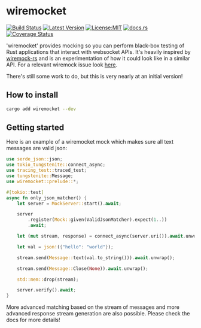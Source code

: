 # wiremocket

[![Build Status](https://github.com/xd009642/wiremocket/workflows/Build/badge.svg)](https://github.com/xd009642/wiremocket/actions)
[![Latest Version](https://img.shields.io/crates/v/wiremocket.svg)](https://crates.io/crates/wiremocket)
[![License:MIT](https://img.shields.io/badge/License-MIT-yellow.svg)](https://opensource.org/licenses/MIT)
[![docs.rs](https://img.shields.io/badge/docs-latest-blue.svg?style=flat-square)](https://docs.rs/wiremocket)
[![Coverage Status](https://coveralls.io/repos/github/xd009642/wiremocket/badge.svg?branch=main)](https://coveralls.io/github/xd009642/wiremocket?branch=main)

'wiremocket' provides mocking so you can perform black-box testing of Rust
applications that interact with websocket APIs. It's heavily inspired by
[wiremock-rs](https://github.com/LukeMathWalker/wiremock-rs/) and is an
experimentation of how it could look like in a similar API. For a relevant
wiremock issue look [here](https://github.com/LukeMathWalker/wiremock-rs/issues/113).

There's still some work to do, but this is very nearly at an initial
version!

## How to install

```bash
cargo add wiremocket --dev
```

## Getting started

Here is an example of a wiremocket mock which makes sure all text messages
are valid json:

```rust
use serde_json::json;
use tokio_tungstenite::connect_async;
use tracing_test::traced_test;
use tungstenite::Message;
use wiremocket::prelude::*;

#[tokio::test]
async fn only_json_matcher() {
    let server = MockServer::start().await;

    server
        .register(Mock::given(ValidJsonMatcher).expect(1..))
        .await;

    let (mut stream, response) = connect_async(server.uri()).await.unwrap();

    let val = json!({"hello": "world"});

    stream.send(Message::text(val.to_string())).await.unwrap();

    stream.send(Message::Close(None)).await.unwrap();

    std::mem::drop(stream);

    server.verify().await;
}
```

More advanced matching based on the stream of messages and more advanced
response stream generation are also possible. Please check the docs for
more details!
